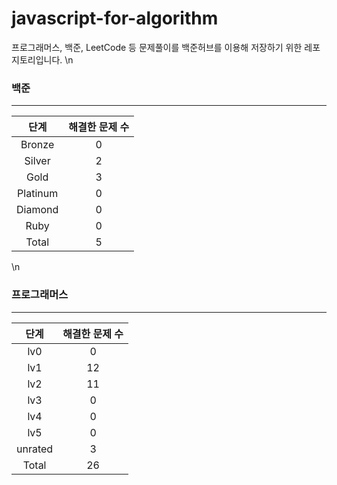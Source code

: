 
# javascript-for-algorithm

프로그래머스, 백준, LeetCode 등 문제풀이를 백준허브를 이용해 저장하기 위한 레포지토리입니다.
\n
  ### 백준
  ---
  |   단계   | 해결한 문제 수 |
  | :------: | :------------: |
  |  Bronze  |       0        |
  |  Silver  |       2        |
  |   Gold   |       3          |
  | Platinum |       0      |
  | Diamond  |       0       |
  |   Ruby   |       0          |
  |  Total   |       5         |
  \n
  ### 프로그래머스
  ---
  |   단계   | 해결한 문제 수 |
  | :------: | :------------:           |
  |   lv0    |       0        |
  |   lv1    |       12        |
  |   lv2    |       11        |
  |   lv3    |       0        |
  |   lv4    |       0        |
  |   lv5    |       0        |
  |  unrated |       3    |
  |  Total   |       26           |
  